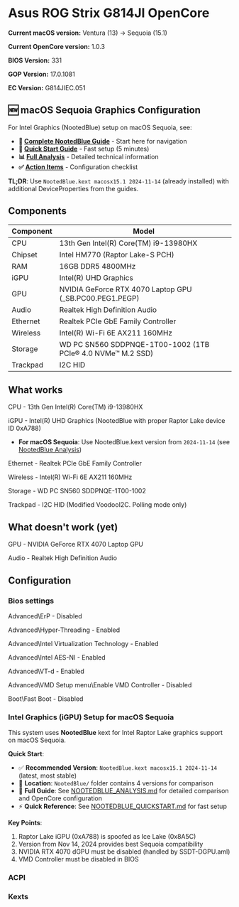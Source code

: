 # Asus ROG Strix G814JI OpenCore

**Current macOS version:** Ventura (13) → Sequoia (15.1)

**Current OpenCore version:** 1.0.3

**BIOS Version:** 331

**GOP Version:** 17.0.1081

**EC Version:** G814JIEC.051

## 🆕 macOS Sequoia Graphics Configuration

For Intel Graphics (NootedBlue) setup on macOS Sequoia, see:
- **📖 [Complete NootedBlue Guide](NOOTEDBLUE_README.md)** - Start here for navigation
- **🚀 [Quick Start Guide](NOOTEDBLUE_QUICKSTART.md)** - Fast setup (5 minutes)
- **📊 [Full Analysis](NOOTEDBLUE_ANALYSIS.md)** - Detailed technical information
- **✅ [Action Items](NOOTEDBLUE_ACTION_ITEMS.md)** - Configuration checklist

**TL;DR**: Use `NootedBlue.kext macosx15.1 2024-11-14` (already installed) with additional DeviceProperties from the guides.

## Components

| **Component** | **Model**                                                   |
| ------------- | ----------------------------------------------------------- |
| CPU           | 13th Gen Intel(R) Core(TM) i9-13980HX                       |
| Chipset       | Intel HM770 (Raptor Lake-S PCH)                             |
| RAM           | 16GB DDR5 4800MHz                                           |
| iGPU          | Intel(R) UHD Graphics                                       |
| GPU           | NVIDIA GeForce RTX 4070 Laptop GPU (\_SB.PC00.PEG1.PEGP)                         |
| Audio         | Realtek High Definition Audio                               |
| Ethernet      | Realtek PCIe GbE Family Controller                          |
| Wireless      | Intel(R) Wi-Fi 6E AX211 160MHz                              |
| Storage       | WD PC SN560 SDDPNQE-1T00-1002 (1TB PCIe® 4.0 NVMe™ M.2 SSD) |
| Trackpad      | I2C HID                                                     |

## What works

CPU	- 13th Gen Intel(R) Core(TM) i9-13980HX

iGPU - Intel(R) UHD Graphics (NootedBlue with proper Raptor Lake device ID 0xA788)
  - **For macOS Sequoia**: Use NootedBlue.kext version from `2024-11-14` (see [NootedBlue Analysis](NOOTEDBLUE_ANALYSIS.md))

Ethernet - Realtek PCIe GbE Family Controller

Wireless - Intel(R) Wi-Fi 6E AX211 160MHz

Storage - WD PC SN560 SDDPNQE-1T00-1002

Trackpad - I2C HID (Modified VoodooI2C. Polling mode only)

## What doesn't work (yet)

GPU - NVIDIA GeForce RTX 4070 Laptop GPU

Audio - Realtek High Definition Audio

## Configuration
### Bios settings
Advanced\ErP - Disabled

Advanced\Hyper-Threading - Enabled

Advanced\Intel Virtualization Technology - Enabled

Advanced\Intel AES-NI - Enabled

Advanced\VT-d - Enabled

Advanced\VMD Setup menu\Enable VMD Controller - Disabled

Boot\Fast Boot - Disabled

### Intel Graphics (iGPU) Setup for macOS Sequoia

This system uses **NootedBlue** kext for Intel Raptor Lake graphics support on macOS Sequoia.

**Quick Start**:
- ✅ **Recommended Version**: `NootedBlue.kext macosx15.1 2024-11-14` (latest, most stable)
- 📁 **Location**: `NootedBlue/` folder contains 4 versions for comparison
- 📖 **Full Guide**: See [NOOTEDBLUE_ANALYSIS.md](NOOTEDBLUE_ANALYSIS.md) for detailed comparison and OpenCore configuration
- ⚡ **Quick Reference**: See [NOOTEDBLUE_QUICKSTART.md](NOOTEDBLUE_QUICKSTART.md) for fast setup

**Key Points**:
1. Raptor Lake iGPU (0xA788) is spoofed as Ice Lake (0x8A5C)
2. Version from Nov 14, 2024 provides best Sequoia compatibility
3. NVIDIA RTX 4070 dGPU must be disabled (handled by SSDT-DGPU.aml)
4. VMD Controller must be disabled in BIOS

### ACPI
### Kexts